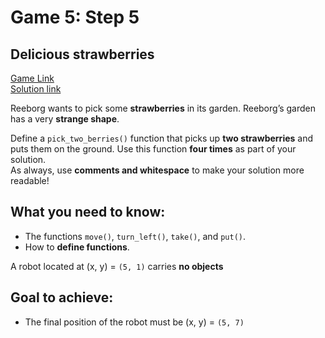 # Game 5: Step 5  

## Delicious strawberries  
[Game Link](https://reeborg.ca/reeborg.html?lang=en&mode=python&menu=worlds%2Fmenus%2Fsk_menu.json&name=Step%205&url=worlds%2Fsk%2Fstep5.json)  
[Solution link](step5.py)

Reeborg wants to pick some **strawberries** in its garden. Reeborg’s garden has a very **strange shape**.  

Define a `pick_two_berries()` function that picks up **two strawberries** and puts them on the ground. Use this function **four times** as part of your solution.  
As always, use **comments and whitespace** to make your solution more readable!  

## What you need to know:  
  - The functions `move()`, `turn_left()`, `take()`, and `put()`.  
  - How to **define functions**.  

A robot located at (x, y) = `(5, 1)` carries **no objects**  

## Goal to achieve:  
  - The final position of the robot must be (x, y) = `(5, 7)`
